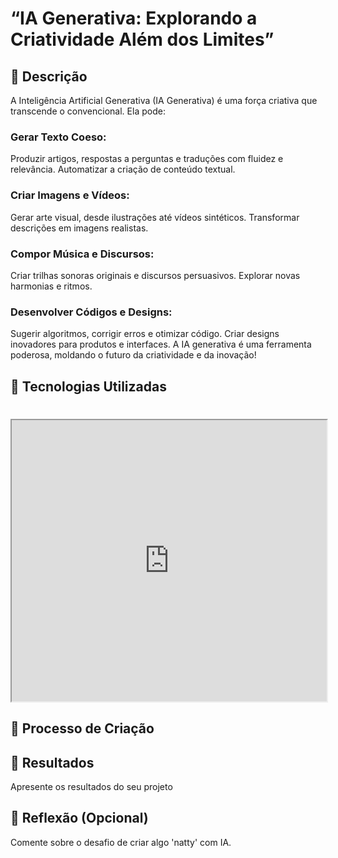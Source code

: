 # “IA Generativa: Explorando a Criatividade Além dos Limites”

## 📒 Descrição
A Inteligência Artificial Generativa (IA Generativa) é uma força criativa que transcende o convencional. Ela pode:

### Gerar Texto Coeso:
Produzir artigos, respostas a perguntas e traduções com fluidez e relevância.
Automatizar a criação de conteúdo textual.
### Criar Imagens e Vídeos:
Gerar arte visual, desde ilustrações até vídeos sintéticos.
Transformar descrições em imagens realistas.
### Compor Música e Discursos:
Criar trilhas sonoras originais e discursos persuasivos.
Explorar novas harmonias e ritmos.
### Desenvolver Códigos e Designs:
Sugerir algoritmos, corrigir erros e otimizar código.
Criar designs inovadores para produtos e interfaces.
A IA generativa é uma ferramenta poderosa, moldando o futuro da criatividade e da inovação!

## 🤖 Tecnologias Utilizadas

# <iframe src="https://gamma.app/embed/iua2355k07qk67h" style="width: 700px; max-width: 100%; height: 450px" allow="fullscreen" title="O que é Inteligência Artificial?"></iframe>




## 🧐 Processo de Criação


## 🚀 Resultados
Apresente os resultados do seu projeto

## 💭 Reflexão (Opcional)
Comente sobre o desafio de criar algo 'natty' com IA.
